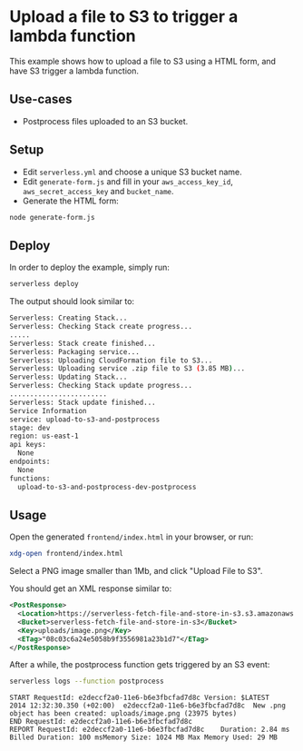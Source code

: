 <!--
title: 'AWS Upload a file to S3 to trigger a Lambda function example in NodeJS'
description: 'This example shows how to upload a file to S3 using a HTML form, and have S3 trigger a lambda function.'
layout: Doc
framework: v1
platform: AWS
language: nodeJS
authorLink: 'https://github.com/walgarch'
authorName: walgarch
authorAvatar: 'https://avatars1.githubusercontent.com/u/32451330?v=4&s=140'
-->
# Upload a file to S3 to trigger a lambda function

This example shows how to upload a file to S3 using a HTML form, and have S3
trigger a lambda function.

## Use-cases

- Postprocess files uploaded to an S3 bucket.

## Setup

- Edit `serverless.yml` and choose a unique S3 bucket name.
- Edit `generate-form.js` and fill in your `aws_access_key_id`,
  `aws_secret_access_key` and `bucket_name`.
- Generate the HTML form:


```bash
node generate-form.js
```

## Deploy

In order to deploy the example, simply run:

```bash
serverless deploy
```

The output should look similar to:

```bash
Serverless: Creating Stack...
Serverless: Checking Stack create progress...
.....
Serverless: Stack create finished...
Serverless: Packaging service...
Serverless: Uploading CloudFormation file to S3...
Serverless: Uploading service .zip file to S3 (3.85 MB)...
Serverless: Updating Stack...
Serverless: Checking Stack update progress...
........................
Serverless: Stack update finished...
Service Information
service: upload-to-s3-and-postprocess
stage: dev
region: us-east-1
api keys:
  None
endpoints:
  None
functions:
  upload-to-s3-and-postprocess-dev-postprocess

```

## Usage

Open the generated `frontend/index.html` in your browser, or run:

```bash
xdg-open frontend/index.html
```

Select a PNG image smaller than 1Mb, and click "Upload File to S3".

You should get an XML response similar to:

```xml
<PostResponse>
  <Location>https://serverless-fetch-file-and-store-in-s3.s3.amazonaws.com/uploads%2Fimage.png</Location>
  <Bucket>serverless-fetch-file-and-store-in-s3</Bucket>
  <Key>uploads/image.png</Key>
  <ETag>"08c03c6a24e5058b9f3556981a23b1d7"</ETag>
</PostResponse>
```

After a while, the postprocess function gets triggered by an S3 event:

```bash
serverless logs --function postprocess
```

```
START RequestId: e2deccf2a0-11e6-b6e3fbcfad7d8c Version: $LATEST
2014 12:32:30.350 (+02:00)	e2deccf2a0-11e6-b6e3fbcfad7d8c	New .png object has been created: uploads/image.png (23975 bytes)
END RequestId: e2deccf2a0-11e6-b6e3fbcfad7d8c
REPORT RequestId: e2deccf2a0-11e6-b6e3fbcfad7d8c	Duration: 2.84 ms	Billed Duration: 100 msMemory Size: 1024 MB	Max Memory Used: 29 MB
```
